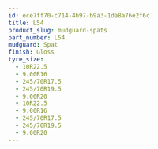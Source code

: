 ```yaml
---
id: ece7ff70-c714-4b97-b9a3-1da8a76e2f6c
title: L54
product_slug: mudguard-spats
part_number: L54
mudguard: Spat
finish: Gloss
tyre_size:
  - 10R22.5
  - 9.00R16
  - 245/70R17.5
  - 245/70R19.5
  - 9.00R20
  - 10R22.5
  - 9.00R16
  - 245/70R17.5
  - 245/70R19.5
  - 9.00R20
---
```

